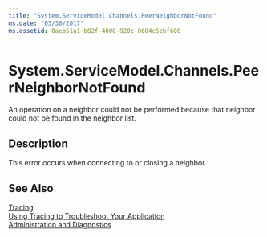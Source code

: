 ```yaml
---
title: "System.ServiceModel.Channels.PeerNeighborNotFound"
ms.date: "03/30/2017"
ms.assetid: 0aeb51a1-b82f-4008-920c-8604c5cbf600
---
```

# System.ServiceModel.Channels.PeerNeighborNotFound
An operation on a neighbor could not be performed because that neighbor could not be found in the neighbor list.  
  
## Description  
 This error occurs when connecting to or closing a neighbor.  
  
## See Also  
 [Tracing](../../../../../docs/framework/wcf/diagnostics/tracing/index.md)  
 [Using Tracing to Troubleshoot Your Application](../../../../../docs/framework/wcf/diagnostics/tracing/using-tracing-to-troubleshoot-your-application.md)  
 [Administration and Diagnostics](../../../../../docs/framework/wcf/diagnostics/index.md)
